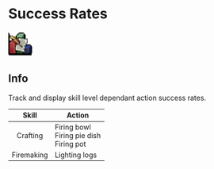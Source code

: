 # Success Rates
![Icon](icon.png)

## Info
Track and display skill level dependant action success rates.

| **Skill**  |    Action     |
|:----------:|---------------|
| Crafting   | Firing bowl<br>Firing pie dish<br>Firing pot |
| Firemaking | Lighting logs |
